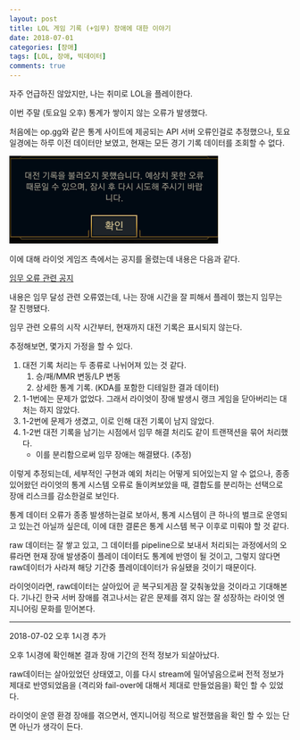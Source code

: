 ```yaml
---
layout: post
title: LOL 게임 기록 (+임무) 장애에 대한 이야기
date: 2018-07-01
categories: [장애]
tags: [LOL, 장애, 빅데이터]
comments: true
---
```


자주 언급하진 않았지만, 나는 취미로 LOL을 플레이한다.

이번 주말 (토요일 오후) 통계가 쌓이지 않는 오류가 발생했다.

처음에는 op.gg와 같은 통계 사이트에 제공되는 API 서버 오류인걸로 추정했으나, 토요일경에는 하루 이전 데이터만 보였고, 현재는 모든 경기 기록 데이터를 조회할 수 없다.

![오류](/img/2018/lol_match_history_error.png)

이에 대해 라이엇 게임즈 측에서는 공지를 올렸는데 내용은 다음과 같다.

[임무 오류 관련 공지](http://www.leagueoflegends.co.kr/?m=news&cate=notice&mod=view&schwrd=&page=1&idx=259022)

내용은 임무 달성 관련 오류였는데, 나는 장애 시간을 잘 피해서 플레이 했는지 임무는 잘 진행됐다.

임무 관련 오류의 시작 시간부터, 현재까지 대전 기록은 표시되지 않는다.

추정해보면, 몇가지 가정을 할 수 있다.

1. 대전 기록 처리는 두 종류로 나뉘어져 있는 것 같다.
    1. 승/패/MMR 변동/LP 변동
    2. 상세한 통계 기록. (KDA를 포함한 디테일한 결과 데이터)
2. 1-1번에는 문제가 없었다. 그래서 라이엇이 장애 발생시 랭크 게임을 닫아버리는 대처는 하지 않았다.
3. 1-2번에 문제가 생겼고, 이로 인해 대전 기록이 남지 않았다.
4. 1-2번 대전 기록을 남기는 시점에서 임무 해결 처리도 같이 트랜잭션을 묶어 처리했다.
    - 이를 분리함으로써 임무 장애는 해결됐다. (추정)

이렇게 추정되는데, 세부적인 구현과 예외 처리는 어떻게 되어있는지 알 수 없으나, 종종 있어왔던 라이엇의 통계 시스템 오류로 돌이켜보았을 때, 결합도를 분리하는 선택으로 장애 리스크를 감소한걸로 보인다.

통계 데이터 오류가 종종 발생하는걸로 보아서, 통계 시스템이 큰 하나의 벌크로 운영되고 있는건 아닐까 싶은데, 이에 대한 결론은 통계 시스템 복구 이후로 미뤄야 할 것 같다.

raw 데이터는 잘 쌓고 있고, 그 데이터를 pipeline으로 보내서 처리되는 과정에서의 오류라면 현재 장애 발생중이 플레이 데이터도 통계에 반영이 될 것이고, 그렇지 않다면 raw데이터가 사라져 해당 기간중 플레이데이터가 유실됐을 것이기 때문이다.

라이엇이라면, raw데이터는 살아있어 곧 복구되게끔 잘 갖춰놓았을 것이라고 기대해본다. 기나긴 한국 서버 장애를 겪고나서는 같은 문제를 겪지 않는 잘 성장하는 라이엇 엔지니어링 문화를 믿어본다.

---
2018-07-02 오후 1시경 추가

오후 1시경에 확인해본 결과 장애 기간의 전적 정보가 되살아났다.

raw데이터는 살아있었던 상태였고, 이를 다시 stream에 밀어넣음으로써 전적 정보가 제대로 반영되었음을 (격리와 fail-over에 대해서 제대로 만들었음을) 확인 할 수 있었다.

라이엇이 운영 환경 장애를 겪으면서, 엔지니어링 적으로 발전했음을 확인 할 수 있는 단면 아닌가 생각이 든다.